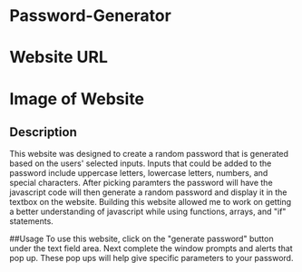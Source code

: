 # Password-Generator

# Website URL

# Image of Website

## Description
This website was designed to create a random password that is generated based on the users' selected inputs. Inputs that could be added to the password include uppercase letters, lowercase letters, numbers, and special characters. After picking paramters the password will have the javascript code will then generate a random password and display it in the textbox on the website. Building this website allowed me to work on getting a better understanding of javascript while using functions, arrays, and "if" statements. 

##Usage
To use this website, click on the "generate password" button under the text field area. Next complete the window prompts and alerts that pop up. These pop ups will help give specific parameters to your password.

